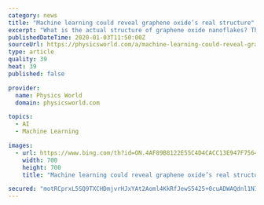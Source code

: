 ```yaml
---
category: news
title: "Machine learning could reveal graphene oxide’s real structure"
excerpt: "What is the actual structure of graphene oxide nanoflakes? This question is important for optimizing the properties of the carbon material in real-world applications, and researchers at CSIRO in Australia have now tried to answer it using machine learning. Their approach uses over 20,000 possible structure candidates to find truly ..."
publishedDateTime: 2020-01-03T11:50:00Z
sourceUrl: https://physicsworld.com/a/machine-learning-could-reveal-graphene-oxides-real-structure/
type: article
quality: 39
heat: 39
published: false

provider:
  name: Physics World
  domain: physicsworld.com

topics:
  - AI
  - Machine Learning

images:
  - url: https://www.bing.com/th?id=ON.4AF89B8122E55C4D4CACC13E947F7564
    width: 700
    height: 700
    title: "Machine learning could reveal graphene oxide’s real structure"

secured: "motRCprxL5SQ9TXCHDmjvrHJxYAt2Aoml4KkRfJewS5425+0cuADWAQdnl1NIFvVqBgBq9Ln6/hGMqVzqXqU7dxSOwr757ArkROACnliH2EwOtluafPqdIOl0CztWJPcq3eag7tBgHaLo2B7CXU9Wq3sOdEMU0srImxeybm+yGDZM1zFV2R3U7Ef7sg2cQrEXlMBQQ39lCPbpa7XNh5J1lb6sTWGJfBxgo3hNm8WfdE1/Y/ShMgUl0+lCIxmZ6VYkUDa+vC4pW5yj1o/KKT87A==;lYJIs0TZ3NJTK+6rRyJZ8g=="
---
```


